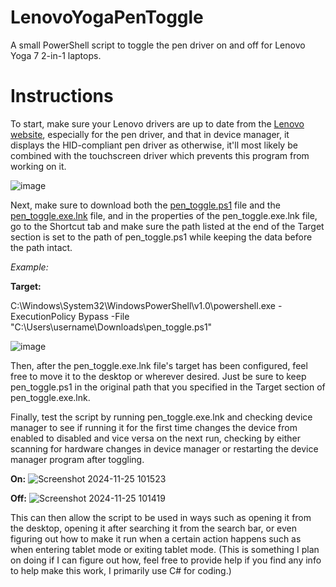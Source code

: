 # LenovoYogaPenToggle
A small PowerShell script to toggle the pen driver on and off for Lenovo Yoga 7 2-in-1 laptops.

# Instructions
To start, make sure your Lenovo drivers are up to date from the [Lenovo website](https://pcsupport.lenovo.com/us/en/products/laptops-and-netbooks/yoga-series/yoga-7-2-in-1-16ahp9/downloads/ds567269-wacom-driver-for-windows-11-64-bit-yoga-7-2-in-1-14ahp9-yoga-7-2-in-1-16ahp9?category=Mouse,%20Touchpad,%20Keyboard%20and%20Pen), especially for the pen driver, and that in device manager, it displays the HID-compliant pen driver as otherwise, it'll most likely be combined with the touchscreen driver which prevents this program from working on it.

![image](https://github.com/user-attachments/assets/a526e608-b922-4ac4-ab38-cbd8e3383c76)

Next, make sure to download both the [pen_toggle.ps1](https://github.com/Mfarooq360/LenovoYogaPenToggle/blob/main/pen_toggle.ps1) file and the [pen_toggle.exe.lnk](https://github.com/Mfarooq360/LenovoYogaPenToggle/blob/main/pen_toggle.exe.lnk) file, and in the properties of the pen_toggle.exe.lnk file, go to the Shortcut tab and make sure the path listed at the end of the Target section is set to the path of pen_toggle.ps1 while keeping the data before the path intact.

*Example:*

**Target:** 

C:\Windows\System32\WindowsPowerShell\v1.0\powershell.exe -ExecutionPolicy Bypass -File "C:\Users\username\Downloads\pen_toggle.ps1"

![image](https://github.com/user-attachments/assets/d49ef595-8041-4274-967a-615894672ad0)

Then, after the pen_toggle.exe.lnk file's target has been configured, feel free to move it to the desktop or wherever desired. Just be sure to keep pen_toggle.ps1 in the original path that you specified in the Target section of pen_toggle.exe.lnk.

Finally, test the script by running pen_toggle.exe.lnk and checking device manager to see if running it for the first time changes the device from enabled to disabled and vice versa on the next run, checking by either scanning for hardware changes in device manager or restarting the device manager program after toggling. 

**On:**
![Screenshot 2024-11-25 101523](https://github.com/user-attachments/assets/6c13d684-0e06-4d5a-aca2-e26a12d739a1)

**Off:**
![Screenshot 2024-11-25 101419](https://github.com/user-attachments/assets/531b0179-bfee-4698-af6d-a248c9ddda63)

This can then allow the script to be used in ways such as opening it from the desktop, opening it after searching it from the search bar, or even figuring out how to make it run when a certain action happens such as when entering tablet mode or exiting tablet mode. (This is something I plan on doing if I can figure out how, feel free to provide help if you find any info to help make this work, I primarily use C# for coding.)
